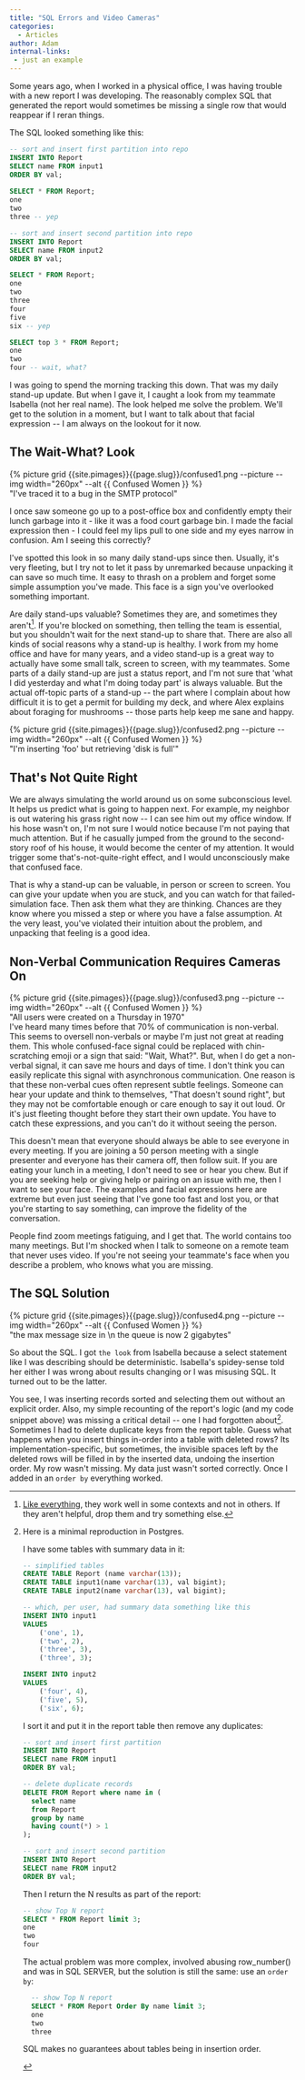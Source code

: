 ```yaml
---
title: "SQL Errors and Video Cameras"
categories:
  - Articles
author: Adam
internal-links:
 - just an example
---
```

<div class="narrow-code">

Some years ago, when I worked in a physical office, I was having trouble with a new report I was developing. The reasonably complex SQL that generated the report would sometimes be missing a single row that would reappear if I reran things.

The SQL looked something like this:

``` sql
-- sort and insert first partition into repo
INSERT INTO Report
SELECT name FROM input1 
ORDER BY val;
 
SELECT * FROM Report;
one
two
three -- yep

-- sort and insert second partition into repo
INSERT INTO Report
SELECT name FROM input2 
ORDER BY val;

SELECT * FROM Report;
one
two
three
four 
five 
six -- yep

SELECT top 3 * FROM Report;
one
two
four -- wait, what?

```

I was going to spend the morning tracking this down. That was my daily stand-up update. But when I gave it, I caught a look from my teammate Isabella (not her real name). The look helped me solve the problem. We'll get to the solution in a moment, but I want to talk about that facial expression --  I am always on the lookout for it now.

## The Wait-What? Look

<div class="align-right">
 {% picture grid {{site.pimages}}{{page.slug}}/confused1.png  --picture --img width="260px" --alt {{ Confused Women }} %}
<figcaption>"I've traced it to a bug in the SMTP protocol"</figcaption>
</div>

I once saw someone go up to a post-office box and confidently empty their lunch garbage into it - like it was a food court garbage bin. I made the facial expression then - I could feel my lips pull to one side and my eyes narrow in confusion. Am I seeing this correctly?

I've spotted this look in so many daily stand-ups since then. Usually, it's very fleeting, but I try not to let it pass by unremarked because unpacking it can save so much time. It easy to thrash on a problem and forget some simple assumption you've made. This face is a sign you've overlooked something important.

Are daily stand-ups valuable? Sometimes they are, and sometimes they aren't[^1]. If you're blocked on something, then telling the team is essential, but you shouldn't wait for the next stand-up to share that. There are also all kinds of social reasons why a stand-up is healthy. I work from my home office and have for many years, and a video stand-up is a great way to actually have some small talk, screen to screen, with my teammates. Some parts of a daily stand-up are just a status report, and I'm not sure that 'what I did yesterday and what I'm doing today part' is always valuable. But the actual off-topic parts of a stand-up -- the part where I complain about how difficult it is to get a permit for building my deck, and where Alex explains about foraging for mushrooms -- those parts help keep me sane and happy.

<div class="align-left">
 {% picture grid {{site.pimages}}{{page.slug}}/confused2.png  --picture --img width="260px" --alt {{ Confused Women }} %}
<figcaption>"I'm inserting 'foo' but retrieving 'disk is full'"</figcaption>
</div>

## That's Not Quite Right

We are always simulating the world around us on some subconscious level. It helps us predict what is going to happen next. For example, my neighbor is out watering his grass right now -- I can see him out my office window. If his hose wasn't on, I'm not sure I would notice because I'm not paying that much attention. But if he casually jumped from the ground to the second-story roof of his house, it would become the center of my attention. It would trigger some that's-not-quite-right effect, and I would unconsciously make that confused face.

That is why a stand-up can be valuable, in person or screen to screen. You can give your update when you are stuck, and you can watch for that failed-simulation face. Then ask them what they are thinking. Chances are they know where you missed a step or where you have a false assumption. At the very least, you've violated their intuition about the problem, and unpacking that feeling is a good idea.

## Non-Verbal Communication Requires Cameras On

<div class="align-right">
 {% picture grid {{site.pimages}}{{page.slug}}/confused3.png  --picture --img width="260px" --alt {{ Confused Women }} %}
<figcaption>"All users were created on a Thursday in 1970"</figcaption>
</div>
I've heard many times before that 70% of communication is non-verbal. This seems to oversell non-verbals or maybe I'm just not great at reading them. This whole confused-face signal could be replaced with chin-scratching emoji or a sign that said: "Wait, What?". But, when I do get a non-verbal signal, it can save me hours and days of time. I don't think you can easily replicate this signal with asynchronous communication. One reason is that these non-verbal cues often represent subtle feelings. Someone can hear your update and think to themselves, "That doesn't sound right", but they may not be comfortable enough or care enough to say it out loud. Or it's just fleeting thought before they start their own update. You have to catch these expressions, and you can't do it without seeing the person.

This doesn't mean that everyone should always be able to see everyone in every meeting. If you are joining a 50 person meeting with a single presenter and everyone has their camera off, then follow suit. If you are eating your lunch in a meeting, I don't need to see or hear you chew. But if you are seeking help or giving help or pairing on an issue with me, then I want to see your face. The examples and facial expressions here are extreme but even just seeing that I've gone too fast and lost you, or that you're starting to say something, can improve the fidelity of the conversation.

People find zoom meetings fatiguing, and I get that. The world contains too many meetings. But I'm shocked when I talk to someone on a remote team that never uses video. If you're not seeing your teammate's face when you describe a problem, who knows what you are missing.

## The SQL Solution

<div class="align-left">
 {% picture grid {{site.pimages}}{{page.slug}}/confused4.png  --picture --img width="260px" --alt {{ Confused Women }} %}
<figcaption>"the max message size in \n the queue is now 2 gigabytes"</figcaption>
</div>

So about the SQL. I got `the look` from Isabella because a select statement like I was describing should be deterministic. Isabella's spidey-sense told her either I was wrong about results changing or I was misusing SQL. It turned out to be the latter.  

You see, I was inserting records sorted and selecting them out without an explicit order. Also, my simple recounting of the report's logic (and my code snippet above) was missing a critical detail -- one I had forgotten about[^2]. Sometimes I had to delete duplicate keys from the report table. Guess what happens when you insert things in-order into a table with deleted rows? Its implementation-specific, but sometimes, the invisible spaces left by the deleted rows will be filled in by the inserted data, undoing the insertion order. My row wasn't missing. My data just wasn't sorted correctly. Once I added in an `order by` everything worked.

</div>
<!-- markdownlint-disable MD046 -->

[^1]: [Like everything](http://localhost:4002/blog/thought-leaders/), they work well in some contexts and not in others. If they aren't helpful, drop them and try something else.
[^2]: Here is a minimal reproduction in Postgres.
      <div class="narrow-code">

      I have some tables with summary data in it:
    

      ``` sql
      -- simplified tables
      CREATE TABLE Report (name varchar(13));
      CREATE TABLE input1(name varchar(13), val bigint);
      CREATE TABLE input2(name varchar(13), val bigint);

      -- which, per user, had summary data something like this
      INSERT INTO input1
      VALUES
          ('one', 1),
          ('two', 2),
          ('three', 3),
          ('three', 3);

      INSERT INTO input2
      VALUES
          ('four', 4),
          ('five', 5),
          ('six', 6);
      ```      
     
     I sort it and put it in the report table then remove any duplicates:

      ``` sql
      -- sort and insert first partition
      INSERT INTO Report
      SELECT name FROM input1 
      ORDER BY val;
      
      -- delete duplicate records 
      DELETE FROM Report where name in ( 
        select name
        from Report 
        group by name 
        having count(*) > 1
      );

      -- sort and insert second partition
      INSERT INTO Report
      SELECT name FROM input2 
      ORDER BY val;
      ```

      Then I return the N results as part of the report:

      ``` sql
      -- show Top N report
      SELECT * FROM Report limit 3;
      one
      two
      four
      ```

      The actual problem was more complex, involved abusing row_number() and was in SQL SERVER, but the solution is still the same: use an `order by`:

    ``` sql
      -- show Top N report
      SELECT * FROM Report Order By name limit 3;
      one
      two
      three
      ```      
      SQL makes no guarantees about tables being in insertion order. 
      <!-- markdownlint-enable MD046 -->
      </div>
